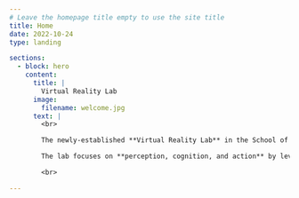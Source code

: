```yaml
---
# Leave the homepage title empty to use the site title
title: Home
date: 2022-10-24
type: landing

sections:
  - block: hero
    content:
      title: |
        Virtual Reality Lab
      image:
        filename: welcome.jpg
      text: |
        <br>

        The newly-established **Virtual Reality Lab** in the School of Psychology at the University of Birmingham, led by *Dr. Max Di Luca*, aims to advance research and foster **interdisciplinary collaborations**. 

        The lab focuses on **perception, cognition, and action** by leveraging virtual reality technology to create immersive environments for detailed psychological studies. Through these efforts, the lab seeks to enhance our understanding of human behavior and mental processes.

        <br>

---
```


